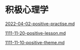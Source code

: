 # 积极心理学

[2022-04-02-positive-practise.md](2022-04-02-positive-practise.m/2022-04-02-positive-practise.md.md "2022-04-02-positive-practise.md")

[1111-11-20-positive-lesson.md](1111-11-20-positive-lesson.md/1111-11-20-positive-lesson.md.md "1111-11-20-positive-lesson.md")

[1111-11-10-positive-theme.md](1111-11-10-positive-theme.md/1111-11-10-positive-theme.md.md "1111-11-10-positive-theme.md")
